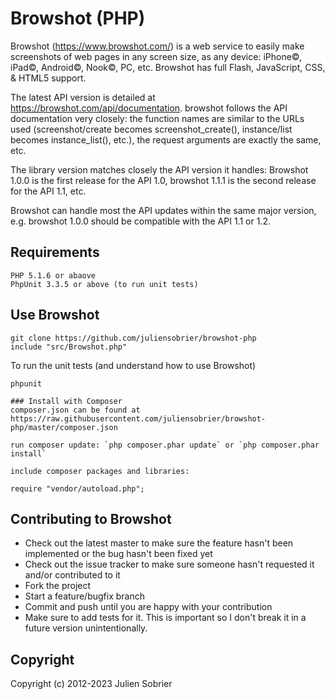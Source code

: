 # Browshot (PHP)

Browshot (https://www.browshot.com/) is a web service to easily make screenshots of web pages in any screen size, as any device: iPhone©, iPad©, Android©, Nook©, PC, etc. Browshot has full Flash, JavaScript, CSS, & HTML5 support.

The latest API version is detailed at https://browshot.com/api/documentation. browshot follows the API documentation very closely: the function names are similar to the URLs used (screenshot/create becomes screenshot_create(), instance/list becomes instance_list(), etc.), the request arguments are exactly the same, etc.

The library version matches closely the API version it handles: Browshot 1.0.0 is the first release for the API 1.0, browshot 1.1.1 is the second release for the API 1.1, etc.

Browshot can handle most the API updates within the same major version, e.g. browshot 1.0.0 should be compatible with the API 1.1 or 1.2.



## Requirements

    PHP 5.1.6 or abaove
    PhpUnit 3.3.5 or above (to run unit tests)


## Use Browshot

    git clone https://github.com/juliensobrier/browshot-php
    include "src/Browshot.php"

To run the unit tests (and understand how to use Browshot)

    phpunit
    
    ### Install with Composer
    composer.json can be found at https://raw.githubusercontent.com/juliensobrier/browshot-php/master/composer.json
    
    run composer update: `php composer.phar update` or `php composer.phar install`
    
    include composer packages and libraries:
        
    require "vendor/autoload.php";


## Contributing to Browshot
 
* Check out the latest master to make sure the feature hasn't been implemented or the bug hasn't been fixed yet
* Check out the issue tracker to make sure someone hasn't requested it and/or contributed to it
* Fork the project
* Start a feature/bugfix branch
* Commit and push until you are happy with your contribution
* Make sure to add tests for it. This is important so I don't break it in a future version unintentionally.

## Copyright

Copyright (c) 2012-2023 Julien Sobrier
